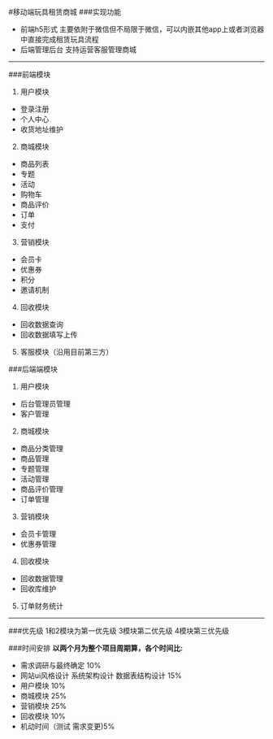 #移动端玩具租赁商城 
###实现功能
* 前端h5形式 主要依附于微信但不局限于微信，可以内嵌其他app上或者浏览器中直接完成租赁玩具流程
* 后端管理后台 支持运营客服管理商城   

----
###前端模块
1. 用户模块 	
 * 登录注册   
 * 个人中心   
 * 收货地址维护   
2. 商城模块
 * 商品列表
 * 专题
 * 活动
 * 购物车
 * 商品评价
 * 订单
 * 支付
3. 营销模块
 * 会员卡
 * 优惠券
 * 积分
 * 邀请机制
4. 回收模块
 * 回收数据查询
 * 回收数据填写上传
5. 客服模块（沿用目前第三方）  

###后端端模块
1. 用户模块 	
 * 后台管理员管理  
 * 客户管理   
2. 商城模块
 * 商品分类管理
 * 商品管理
 * 专题管理
 * 活动管理
 * 商品评价管理
 * 订单管理
3. 营销模块
 * 会员卡管理
 * 优惠券管理
4. 回收模块
 * 回收数据管理  
 * 回收库维护
5. 订单财务统计

----
###优先级
1和2模块为第一优先级  3模块第二优先级  4模块第三优先级

###时间安排
**以两个月为整个项目周期算，各个时间比:**
* 需求调研与最终确定 10% <br>
* 网站ui风格设计 系统架构设计 数据表结构设计 15%<br>
* 用户模块 10%<br>
* 商城模块 25%<br>
* 营销模块 25%<br>
* 回收模块 10%<br>
* 机动时间（测试 需求变更)5%


